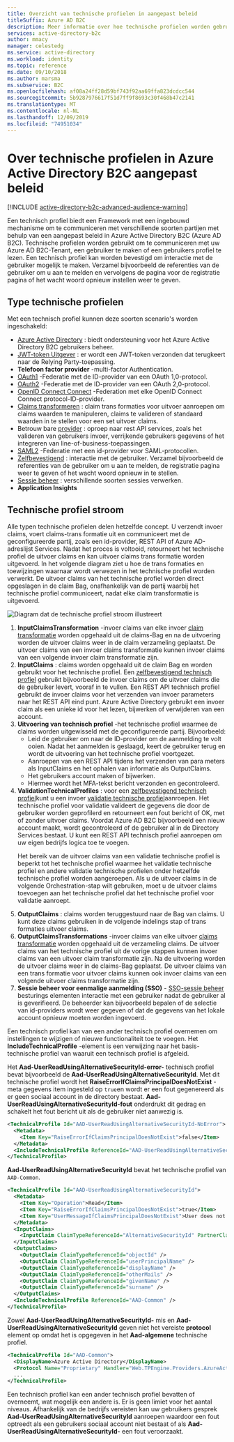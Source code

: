 ```yaml
---
title: Overzicht van technische profielen in aangepast beleid
titleSuffix: Azure AD B2C
description: Meer informatie over hoe technische profielen worden gebruikt in een aangepast beleid in Azure Active Directory B2C.
services: active-directory-b2c
author: mmacy
manager: celestedg
ms.service: active-directory
ms.workload: identity
ms.topic: reference
ms.date: 09/10/2018
ms.author: marsma
ms.subservice: B2C
ms.openlocfilehash: af08a24ff28d59bf743f92aa69ffa823dcdcc544
ms.sourcegitcommit: 5b9287976617f51d7ff9f8693c30f468b47c2141
ms.translationtype: MT
ms.contentlocale: nl-NL
ms.lasthandoff: 12/09/2019
ms.locfileid: "74951034"
---
```

# <a name="about-technical-profiles-in-azure-active-directory-b2c-custom-policies"></a>Over technische profielen in Azure Active Directory B2C aangepast beleid

[!INCLUDE [active-directory-b2c-advanced-audience-warning](../../includes/active-directory-b2c-advanced-audience-warning.md)]

Een technisch profiel biedt een Framework met een ingebouwd mechanisme om te communiceren met verschillende soorten partijen met behulp van een aangepast beleid in Azure Active Directory B2C (Azure AD B2C). Technische profielen worden gebruikt om te communiceren met uw Azure AD B2C-Tenant, een gebruiker te maken of een gebruikers profiel te lezen. Een technisch profiel kan worden bevestigd om interactie met de gebruiker mogelijk te maken. Verzamel bijvoorbeeld de referenties van de gebruiker om u aan te melden en vervolgens de pagina voor de registratie pagina of het wacht woord opnieuw instellen weer te geven.

## <a name="type-of-technical-profiles"></a>Type technische profielen

Met een technisch profiel kunnen deze soorten scenario's worden ingeschakeld:

- [Azure Active Directory](active-directory-technical-profile.md) : biedt ondersteuning voor het Azure Active Directory B2C gebruikers beheer.
- [JWT-token Uitgever](jwt-issuer-technical-profile.md) : er wordt een JWT-token verzonden dat terugkeert naar de Relying Party-toepassing.
- **Telefoon factor provider** -multi-factor Authentication.
- [OAuth1](oauth1-technical-profile.md) -Federatie met de ID-provider van een OAuth 1,0-protocol.
- [OAuth2](oauth2-technical-profile.md) -Federatie met de ID-provider van een OAuth 2,0-protocol.
- [OpenID Connect Connect](openid-connect-technical-profile.md) -Federation met elke OpenID Connect Connect protocol-ID-provider.
- [Claims transformeren](claims-transformation-technical-profile.md) : claim trans formaties voor uitvoer aanroepen om claims waarden te manipuleren, claims te valideren of standaard waarden in te stellen voor een set uitvoer claims.
- Betrouw bare [provider](restful-technical-profile.md) : oproep naar rest API services, zoals het valideren van gebruikers invoer, verrijkende gebruikers gegevens of het integreren van line-of-business-toepassingen.
- [SAML2](saml-technical-profile.md) -Federatie met een id-provider voor SAML-protocollen.
- [Zelfbevestigend](self-asserted-technical-profile.md) : interactie met de gebruiker. Verzamel bijvoorbeeld de referenties van de gebruiker om u aan te melden, de registratie pagina weer te geven of het wacht woord opnieuw in te stellen.
- [Sessie beheer](active-directory-b2c-reference-sso-custom.md) : verschillende soorten sessies verwerken.
- **Application Insights**

## <a name="technical-profile-flow"></a>Technische profiel stroom

Alle typen technische profielen delen hetzelfde concept. U verzendt invoer claims, voert claims-trans formatie uit en communiceert met de geconfigureerde partij, zoals een id-provider, REST API of Azure AD-adreslijst Services. Nadat het proces is voltooid, retourneert het technische profiel de uitvoer claims en kan uitvoer claims trans formatie worden uitgevoerd. In het volgende diagram ziet u hoe de trans formaties en toewijzingen waarnaar wordt verwezen in het technische profiel worden verwerkt. De uitvoer claims van het technische profiel worden direct opgeslagen in de claim Bag, onafhankelijk van de partij waarbij het technische profiel communiceert, nadat elke claim transformatie is uitgevoerd.

![Diagram dat de technische profiel stroom illustreert](./media/technical-profiles-overview/technical-profile-idp-saml-flow.png)
 
1. **InputClaimsTransformation** -invoer claims van elke invoer [claim transformatie](claimstransformations.md) worden opgehaald uit de claims-Bag en na de uitvoering worden de uitvoer claims weer in de claim verzameling geplaatst. De uitvoer claims van een invoer claims transformatie kunnen invoer claims van een volgende invoer claim transformatie zijn.
2. **InputClaims** : claims worden opgehaald uit de claim Bag en worden gebruikt voor het technische profiel. Een [zelfbevestigend technisch profiel](self-asserted-technical-profile.md) gebruikt bijvoorbeeld de invoer claims om de uitvoer claims die de gebruiker levert, vooraf in te vullen. Een REST API technisch profiel gebruikt de invoer claims voor het verzenden van invoer parameters naar het REST API eind punt. Azure Active Directory gebruikt een invoer claim als een unieke id voor het lezen, bijwerken of verwijderen van een account.
3. **Uitvoering van technisch profiel** -het technische profiel waarmee de claims worden uitgewisseld met de geconfigureerde partij. Bijvoorbeeld:
    - Leid de gebruiker om naar de ID-provider om de aanmelding te volt ooien. Nadat het aanmelden is geslaagd, keert de gebruiker terug en wordt de uitvoering van het technische profiel voortgezet.
    - Aanroepen van een REST API tijdens het verzenden van para meters als InputClaims en het ophalen van informatie als OutputClaims.
    - Het gebruikers account maken of bijwerken.
    - Hiermee wordt het MFA-tekst bericht verzonden en gecontroleerd.
4. **ValidationTechnicalProfiles** : voor een [zelfbevestigend technisch profiel](self-asserted-technical-profile.md)kunt u een invoer [validatie technische profiel](validation-technical-profile.md)aanroepen. Het technische profiel voor validatie valideert de gegevens die door de gebruiker worden geprofilerd en retourneert een fout bericht of OK, met of zonder uitvoer claims. Voordat Azure AD B2C bijvoorbeeld een nieuw account maakt, wordt gecontroleerd of de gebruiker al in de Directory Services bestaat. U kunt een REST API technisch profiel aanroepen om uw eigen bedrijfs logica toe te voegen.<p>Het bereik van de uitvoer claims van een validatie technische profiel is beperkt tot het technische profiel waarmee het validatie technische profiel en andere validatie technische profielen onder hetzelfde technische profiel worden aangeroepen. Als u de uitvoer claims in de volgende Orchestration-stap wilt gebruiken, moet u de uitvoer claims toevoegen aan het technische profiel dat het technische profiel voor validatie aanroept.
5. **OutputClaims** : claims worden teruggestuurd naar de Bag van claims. U kunt deze claims gebruiken in de volgende indelings stap of trans formaties uitvoer claims.
6. **OutputClaimsTransformations** -invoer claims van elke uitvoer [claims transformatie](claimstransformations.md) worden opgehaald uit de verzameling claims. De uitvoer claims van het technische profiel uit de vorige stappen kunnen invoer claims van een uitvoer claim transformatie zijn. Na de uitvoering worden de uitvoer claims weer in de claims-Bag geplaatst. De uitvoer claims van een trans formatie voor uitvoer claims kunnen ook invoer claims van een volgende uitvoer claims transformatie zijn.
7. **Sessie beheer voor eenmalige aanmelding (SSO)**  - [SSO-sessie beheer](active-directory-b2c-reference-sso-custom.md) besturings elementen interactie met een gebruiker nadat de gebruiker al is geverifieerd. De beheerder kan bijvoorbeeld bepalen of de selectie van id-providers wordt weer gegeven of dat de gegevens van het lokale account opnieuw moeten worden ingevoerd.

Een technisch profiel kan van een ander technisch profiel overnemen om instellingen te wijzigen of nieuwe functionaliteit toe te voegen.  Het **IncludeTechnicalProfile** -element is een verwijzing naar het basis-technische profiel van waaruit een technisch profiel is afgeleid.

Het **Aad-UserReadUsingAlternativeSecurityId-error-** technisch profiel bevat bijvoorbeeld de **Aad-UserReadUsingAlternativeSecurityId**. Met dit technische profiel wordt het **RaiseErrorIfClaimsPrincipalDoesNotExist** -meta gegevens item ingesteld op `true`en wordt er een fout gegenereerd als er geen sociaal account in de directory bestaat. **Aad-UserReadUsingAlternativeSecurityId-fout** onderdrukt dit gedrag en schakelt het fout bericht uit als de gebruiker niet aanwezig is.

```XML
<TechnicalProfile Id="AAD-UserReadUsingAlternativeSecurityId-NoError">
  <Metadata>
    <Item Key="RaiseErrorIfClaimsPrincipalDoesNotExist">false</Item>
  </Metadata>
  <IncludeTechnicalProfile ReferenceId="AAD-UserReadUsingAlternativeSecurityId" />
</TechnicalProfile>
```

**Aad-UserReadUsingAlternativeSecurityId** bevat het technische profiel van `AAD-Common`.

```XML
<TechnicalProfile Id="AAD-UserReadUsingAlternativeSecurityId">
  <Metadata>
    <Item Key="Operation">Read</Item>
    <Item Key="RaiseErrorIfClaimsPrincipalDoesNotExist">true</Item>
    <Item Key="UserMessageIfClaimsPrincipalDoesNotExist">User does not exist. Please sign up before you can sign in.</Item>
  </Metadata>
  <InputClaims>
    <InputClaim ClaimTypeReferenceId="AlternativeSecurityId" PartnerClaimType="alternativeSecurityId" Required="true" />
  </InputClaims>
  <OutputClaims>
    <OutputClaim ClaimTypeReferenceId="objectId" />
    <OutputClaim ClaimTypeReferenceId="userPrincipalName" />
    <OutputClaim ClaimTypeReferenceId="displayName" />
    <OutputClaim ClaimTypeReferenceId="otherMails" />
    <OutputClaim ClaimTypeReferenceId="givenName" />
    <OutputClaim ClaimTypeReferenceId="surname" />
  </OutputClaims>
  <IncludeTechnicalProfile ReferenceId="AAD-Common" />
</TechnicalProfile>
```

Zowel **Aad-UserReadUsingAlternativeSecurityId-** mis en **Aad-UserReadUsingAlternativeSecurityId** geven niet het vereiste **protocol** element op omdat het is opgegeven in het **Aad-algemene** technische profiel.

```XML
<TechnicalProfile Id="AAD-Common">
  <DisplayName>Azure Active Directory</DisplayName>
  <Protocol Name="Proprietary" Handler="Web.TPEngine.Providers.AzureActiveDirectoryProvider, Web.TPEngine, Version=1.0.0.0, Culture=neutral, PublicKeyToken=null" />
  ...
</TechnicalProfile>
```

Een technisch profiel kan een ander technisch profiel bevatten of overneemt, wat mogelijk een andere is. Er is geen limiet voor het aantal niveaus. Afhankelijk van de bedrijfs vereisten kan uw gebruikers gesprek **Aad-UserReadUsingAlternativeSecurityId** aanroepen waardoor een fout optreedt als een gebruikers sociaal account niet bestaat of als **Aad-UserReadUsingAlternativeSecurityId-** een fout veroorzaakt.











